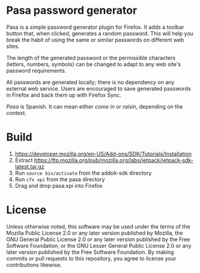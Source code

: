Pasa password generator
=======================

Pasa is a simple password generator plugin for Firefox. It adds a toolbar button
that, when clicked, generates a random password. This will help you break the
habit of using the same or similar passwords on different web sites.

The length of the generated password or the permissible characters (letters,
numbers, symbols) can be changed to adapt to any web site's password
requirements.

All passwords are generated locally; there is no dependency on any external web
service. Users are encouraged to save generated passwords in Firefox and back
them up with Firefox Sync.

_Pasa_ is Spanish. It can mean either _come in_ or _raisin_, depending on the
context.

Build
=====
1. https://developer.mozilla.org/en-US/Add-ons/SDK/Tutorials/Installation
2. Extract https://ftp.mozilla.org/pub/mozilla.org/labs/jetpack/jetpack-sdk-latest.tar.gz
3. Run `source bin/activate` from the addok-sdk directory
4. Run `cfx xpi` from the pasa directory
5. Drag and drop pasa.xpi into Firefox

License
=======
Unless otherwise noted, this software may be used under the terms of the Mozilla
Public License 2.0 or any later version published by Mozilla, the GNU General
Public License 2.0 or any later version published by the Free Software
Foundation, or the GNU Lesser General Public License 2.0 or any later version
published by the Free Software Foundation. By making commits or pull requests to
this repository, you agree to license your contributions likewise.
